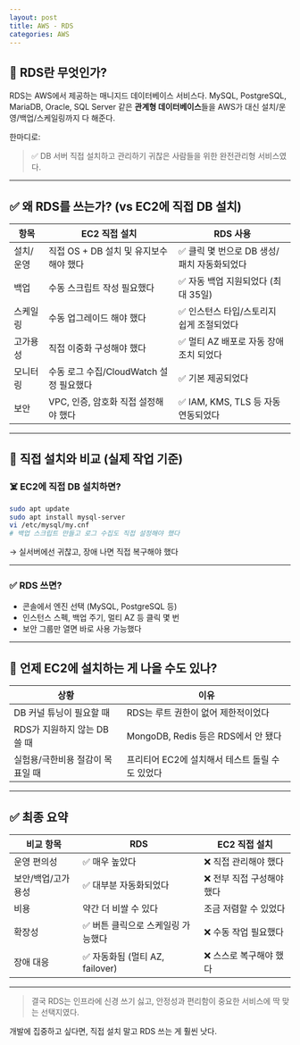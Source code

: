 ```yaml
---
layout: post
title: AWS - RDS 
categories: AWS
---
```



## 🧩 RDS란 무엇인가?

RDS는 AWS에서 제공하는 매니지드 데이터베이스 서비스다.
MySQL, PostgreSQL, MariaDB, Oracle, SQL Server 같은 **관계형 데이터베이스**들을 AWS가 대신 설치/운영/백업/스케일링까지 다 해준다.

한마디로:

> ✅ DB 서버 직접 설치하고 관리하기 귀찮은 사람들을 위한 완전관리형 서비스였다.

---

## ✅ 왜 RDS를 쓰는가? (vs EC2에 직접 DB 설치)

| 항목    | EC2 직접 설치                   | RDS 사용                     |
| ----- | --------------------------- | -------------------------- |
| 설치/운영 | 직접 OS + DB 설치 및 유지보수 해야 했다  | ✅ 클릭 몇 번으로 DB 생성/패치 자동화되었다 |
| 백업    | 수동 스크립트 작성 필요했다             | ✅ 자동 백업 지원되었다 (최대 35일)     |
| 스케일링  | 수동 업그레이드 해야 했다              | ✅ 인스턴스 타입/스토리지 쉽게 조절되었다    |
| 고가용성  | 직접 이중화 구성해야 했다              | ✅ 멀티 AZ 배포로 자동 장애조치 되었다    |
| 모니터링  | 수동 로그 수집/CloudWatch 설정 필요했다 | ✅ 기본 제공되었다                 |
| 보안    | VPC, 인증, 암호화 직접 설정해야 했다     | ✅ IAM, KMS, TLS 등 자동 연동되었다 |

---

## 📌 직접 설치와 비교 (실제 작업 기준)

### ☠️ EC2에 직접 DB 설치하면?

```bash
sudo apt update
sudo apt install mysql-server
vi /etc/mysql/my.cnf
# 백업 스크립트 만들고 로그 수집도 직접 설정해야 했다
```

→ 실서버에선 귀찮고, 장애 나면 직접 복구해야 했다

---

### ✅ RDS 쓰면?

* 콘솔에서 엔진 선택 (MySQL, PostgreSQL 등)
* 인스턴스 스펙, 백업 주기, 멀티 AZ 등 클릭 몇 번
* 보안 그룹만 열면 바로 사용 가능했다

---

## 🔄 언제 EC2에 설치하는 게 나을 수도 있나?

| 상황                  | 이유                           |
| ------------------- | ---------------------------- |
| DB 커널 튜닝이 필요할 때     | RDS는 루트 권한이 없어 제한적이었다        |
| RDS가 지원하지 않는 DB 쓸 때 | MongoDB, Redis 등은 RDS에서 안 됐다 |
| 실험용/극한비용 절감이 목표일 때  | 프리티어 EC2에 설치해서 테스트 돌릴 수도 있었다 |

---

## ✅ 최종 요약

| 비교 항목      | RDS                      | EC2 직접 설치       |
| ---------- | ------------------------ | --------------- |
| 운영 편의성     | ✅ 매우 높았다                 | ❌ 직접 관리해야 했다    |
| 보안/백업/고가용성 | ✅ 대부분 자동화되었다             | ❌ 전부 직접 구성해야 했다 |
| 비용         | 약간 더 비쌀 수 있다             | 조금 저렴할 수 있었다    |
| 확장성        | ✅ 버튼 클릭으로 스케일링 가능했다      | ❌ 수동 작업 필요했다    |
| 장애 대응      | ✅ 자동화됨 (멀티 AZ, failover) | ❌ 스스로 복구해야 했다   |

---

> 결국 RDS는 인프라에 신경 쓰기 싫고, 안정성과 편리함이 중요한 서비스에 딱 맞는 선택지였다.

개발에 집중하고 싶다면, 직접 설치 말고 RDS 쓰는 게 훨씬 낫다.
